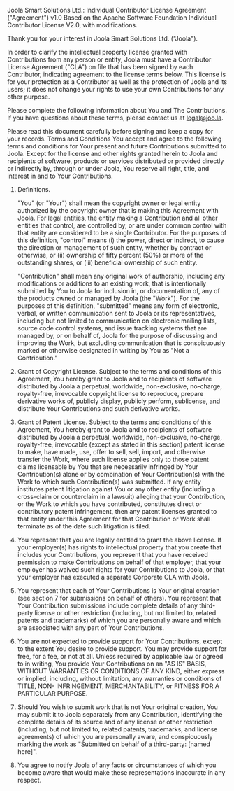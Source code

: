 Joola Smart Solutions Ltd.: Individual Contributor License Agreement ("Agreement") v1.0
Based on the Apache Software Foundation Individual Contributor License 
V2.0, with modifications.

Thank you for your interest in Joola Smart Solutions Ltd. ("Joola").

In order to clarify the intellectual property license granted with 
Contributions from any person or entity, Joola must have a
Contributor License Agreement ("CLA") on file that has been signed by 
each Contributor, indicating agreement to the license terms below. This 
license is for your protection as a Contributor as well as the protection of 
Joola and its users; it does not change your rights to use your own
Contributions for any other purpose.

Please complete the following information about You and The 
Contributions. If you have questions about these terms, please contact us 
at legal@joo.la.

Please read this document carefully before signing and keep a copy for
your records.
Terms and Conditions
You accept and agree to the following terms and conditions for Your
present and future Contributions submitted to Joola. Except for the license and other rights granted herein to Joola and recipients of software, products or services distributed or provided directly or indirectly by, through or under Joola, You reserve all right, title, and interest in and to Your Contributions.

1. Definitions.

   "You" (or "Your") shall mean the copyright owner or legal entity
   authorized by the copyright owner that is making this Agreement
   with Joola. For legal entities, the entity making a
   Contribution and all other entities that control, are controlled
   by, or are under common control with that entity are considered to
   be a single Contributor. For the purposes of this definition,
   "control" means (i) the power, direct or indirect, to cause the
   direction or management of such entity, whether by contract or
   otherwise, or (ii) ownership of fifty percent (50%) or more of the
   outstanding shares, or (iii) beneficial ownership of such entity.

   "Contribution" shall mean any original work of authorship,
   including any modifications or additions to an existing work, that
   is intentionally submitted by You to Joola for inclusion
   in, or documentation of, any of the products owned or managed by
   Joola (the "Work"). For the purposes of this definition,
   "submitted" means any form of electronic, verbal, or written
   communication sent to Joola or its representatives,
   including but not limited to communication on electronic mailing
   lists, source code control systems, and issue tracking systems that
   are managed by, or on behalf of, Joola for the purpose of
   discussing and improving the Work, but excluding communication that
   is conspicuously marked or otherwise designated in writing by You
   as "Not a Contribution."

2. Grant of Copyright License. Subject to the terms and conditions of
   this Agreement, You hereby grant to Joola and to
   recipients of software distributed by Joola a perpetual,
   worldwide, non-exclusive, no-charge, royalty-free, irrevocable
   copyright license to reproduce, prepare derivative works of,
   publicly display, publicly perform, sublicense, and distribute Your
   Contributions and such derivative works.

3. Grant of Patent License. Subject to the terms and conditions of
   this Agreement, You hereby grant to Joola and to
   recipients of software distributed by Joola a perpetual,
   worldwide, non-exclusive, no-charge, royalty-free, irrevocable
   (except as stated in this section) patent license to make, have
   made, use, offer to sell, sell, import, and otherwise transfer the
   Work, where such license applies only to those patent claims
   licensable by You that are necessarily infringed by Your
   Contribution(s) alone or by combination of Your Contribution(s)
   with the Work to which such Contribution(s) was submitted. If any
   entity institutes patent litigation against You or any other entity
   (including a cross-claim or counterclaim in a lawsuit) alleging
   that your Contribution, or the Work to which you have contributed,
   constitutes direct or contributory patent infringement, then any
   patent licenses granted to that entity under this Agreement for
   that Contribution or Work shall terminate as of the date such
   litigation is filed.

4. You represent that you are legally entitled to grant the above
   license. If your employer(s) has rights to intellectual property
   that you create that includes your Contributions, you represent
   that you have received permission to make Contributions on behalf
   of that employer, that your employer has waived such rights for
   your Contributions to Joola, or that your employer has
   executed a separate Corporate CLA with Joola.

5. You represent that each of Your Contributions is Your original
   creation (see section 7 for submissions on behalf of others).  You
   represent that Your Contribution submissions include complete
   details of any third-party license or other restriction (including,
   but not limited to, related patents and trademarks) of which you
   are personally aware and which are associated with any part of Your
   Contributions.

6. You are not expected to provide support for Your Contributions,
   except to the extent You desire to provide support. You may provide
   support for free, for a fee, or not at all. Unless required by
   applicable law or agreed to in writing, You provide Your
   Contributions on an "AS IS" BASIS, WITHOUT WARRANTIES OR
   CONDITIONS OF ANY KIND, either express or implied, including,
   without limitation, any warranties or conditions of TITLE, NON-
   INFRINGEMENT, MERCHANTABILITY, or FITNESS FOR A 
   PARTICULAR PURPOSE.

7. Should You wish to submit work that is not Your original creation,
   You may submit it to Joola separately from any
   Contribution, identifying the complete details of its source and of
   any license or other restriction (including, but not limited to,
   related patents, trademarks, and license agreements) of which you
   are personally aware, and conspicuously marking the work as
   "Submitted on behalf of a third-party: [named here]".

8. You agree to notify Joola of any facts or circumstances of
   which you become aware that would make these representations
   inaccurate in any respect.